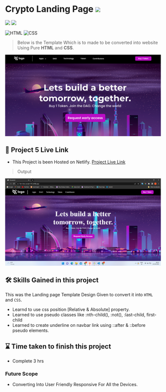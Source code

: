 # Crypto Landing Page ![](https://img.shields.io/badge/Live%20Class%20Project%20-05-green?style=for-the-badge&logo=appveyor)

![](https://img.shields.io/badge/iNeuron-LCO-brightgreen) ![](https://img.shields.io/static/v1?label=Hitesh-Choudhary&message=Full-Stack-Javascript-Course&color=red)

 
![HTML](https://img.shields.io/badge/-HTML-05122A?style=flat&logo=HTML5&color=green)
![CSS](https://img.shields.io/badge/-CSS-05122A?style=flat&logo=CSS3&color=red)


> Below is the Template Which is to made to be converted into website Using Pure **HTML** and **CSS**.

![Design](./thumbnail.png) 


 ## 🚀 Project 5 Live Link 
 
- This Project is been Hosted on Netlify. [Project Live Link](https://live-class-project-05.netlify.app/)

> Output 

![output](./assets/output.png) 


## 🛠 Skills Gained in this project

  This was the Landing page Template Design Given to convert it into ``HTML`` and ``CSS``.
- Learnd to use css position [Relative & Absolute] property.
- Learned to use pseudo classes like :nth-child(), :not(), :last-child, first-child
- Learned to create underline on navbar link using ::after & ::before pseudo elements.


 ## ⌛ Time taken to finish this project 

 - Complete 3 hrs

### Future Scope

- Converting Into User Friendly Responsive For All the Devices.
